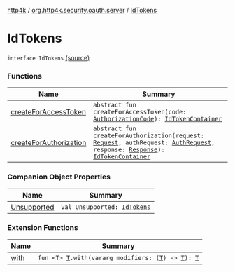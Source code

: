 [http4k](../../index.md) / [org.http4k.security.oauth.server](../index.md) / [IdTokens](./index.md)

# IdTokens

`interface IdTokens` [(source)](https://github.com/http4k/http4k/blob/master/http4k-security-oauth/src/main/kotlin/org/http4k/security/oauth/server/IdTokens.kt#L7)

### Functions

| Name | Summary |
|---|---|
| [createForAccessToken](create-for-access-token.md) | `abstract fun createForAccessToken(code: `[`AuthorizationCode`](../-authorization-code/index.md)`): `[`IdTokenContainer`](../../org.http4k.security.openid/-id-token-container/index.md) |
| [createForAuthorization](create-for-authorization.md) | `abstract fun createForAuthorization(request: `[`Request`](../../org.http4k.core/-request/index.md)`, authRequest: `[`AuthRequest`](../-auth-request/index.md)`, response: `[`Response`](../../org.http4k.core/-response/index.md)`): `[`IdTokenContainer`](../../org.http4k.security.openid/-id-token-container/index.md) |

### Companion Object Properties

| Name | Summary |
|---|---|
| [Unsupported](-unsupported.md) | `val Unsupported: `[`IdTokens`](./index.md) |

### Extension Functions

| Name | Summary |
|---|---|
| [with](../../org.http4k.core/with.md) | `fun <T> `[`T`](../../org.http4k.core/with.md#T)`.with(vararg modifiers: (`[`T`](../../org.http4k.core/with.md#T)`) -> `[`T`](../../org.http4k.core/with.md#T)`): `[`T`](../../org.http4k.core/with.md#T) |
